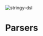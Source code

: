 ![stringy-dsl](https://github.com/dragisak/stringy-dsl/actions/workflows/ci.yaml/badge.svg)

# Parsers